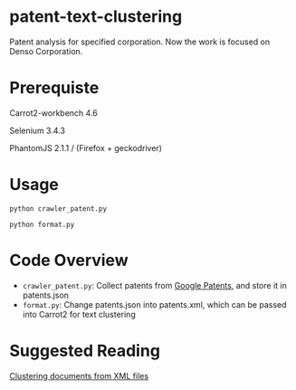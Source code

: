# patent-text-clustering

Patent analysis for specified corporation. Now the work is focused on Denso Corporation.

# Prerequiste

Carrot2-workbench 4.6

Selenium 3.4.3

PhantomJS 2.1.1 / (Firefox + geckodriver)

# Usage

`python crawler_patent.py`

`python format.py`

# Code Overview
* `crawler_patent.py`: Collect patents from [Google Patents](https://patents.google.com), and store it in patents.json
* `format.py`: Change patents.json into patents.xml, which can be passed into Carrot2 for text clustering

# Suggested Reading

[Clustering documents from XML files](http://download.carrot2.org/head/manual/index.html#section.getting-started.xml-files)
